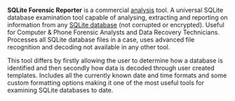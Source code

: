 **SQLite Forensic Reporter** is a commercial
[analysis](analysis "wikilink") tool. A universal SQLite database
examination tool capable of analysing, extracting and reporting on
information from any [SQLite database](SQLite_database "wikilink") (not
corrupted or encrypted). Useful for Computer & Phone Forensic Analysts
and Data Recovery Technicians. Processes all SQLite database files in a
case, uses advanced file recognition and decoding not available in any
other tool.

This tool differs by firstly allowing the user to determine how a
database is identified and then secondly how data is decoded through
user created templates. Includes all the currently known date and time
formats and some custom formatting options making it one of the most
useful tools for examining SQLite databases to date.